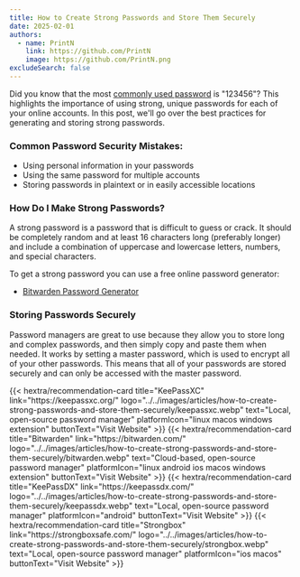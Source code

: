 ```yaml
---
title: How to Create Strong Passwords and Store Them Securely
date: 2025-02-01
authors:
  - name: PrintN
    link: https://github.com/PrintN
    image: https://github.com/PrintN.png
excludeSearch: false
---
```

Did you know that the most [commonly used password](https://en.wikipedia.org/wiki/List_of_the_most_common_passwords) is "123456"? This highlights the importance of using strong, unique passwords for each of your online accounts. In this post, we'll go over the best practices for generating and storing strong passwords.

### Common Password Security Mistakes:
- Using personal information in your passwords
- Using the same password for multiple accounts
- Storing passwords in plaintext or in easily accessible locations

### How Do I Make Strong Passwords?
A strong password is a password that is difficult to guess or crack. It should be completely random and at least 16 characters long (preferably longer) and include a combination of uppercase and lowercase letters, numbers, and special characters.

To get a strong password you can use a free online password generator:
- [Bitwarden Password Generator](https://bitwarden.com/password-generator/#password-generator)

### Storing Passwords Securely
Password managers are great to use because they allow you to store long and complex passwords, and then simply copy and paste them when needed. It works by setting a master password, which is used to encrypt all of your other passwords. This means that all of your passwords are stored securely and can only be accessed with the master password.

<div class="recommendations">
  <div class="grid">
    {{< hextra/recommendation-card title="KeePassXC" link="https://keepassxc.org/" logo="../../images/articles/how-to-create-strong-passwords-and-store-them-securely/keepassxc.webp" text="Local, open-source password manager" platformIcon="linux macos windows extension" buttonText="Visit Website" >}}
    {{< hextra/recommendation-card title="Bitwarden" link="https://bitwarden.com/" logo="../../images/articles/how-to-create-strong-passwords-and-store-them-securely/bitwarden.webp" text="Cloud-based, open-source password manager" platformIcon="linux android ios macos windows extension" buttonText="Visit Website" >}}
    {{< hextra/recommendation-card title="KeePassDX" link="https://keepassdx.com/" logo="../../images/articles/how-to-create-strong-passwords-and-store-them-securely/keepassdx.webp" text="Local, open-source password manager" platformIcon="android" buttonText="Visit Website" >}}
    {{< hextra/recommendation-card title="Strongbox" link="https://strongboxsafe.com/" logo="../../images/articles/how-to-create-strong-passwords-and-store-them-securely/strongbox.webp" text="Local, open-source password manager" platformIcon="ios macos" buttonText="Visit Website" >}}
  </div>
</div>
